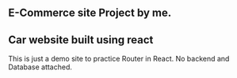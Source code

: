 ## E-Commerce site Project by me.

## Car website built using react

This is just a demo site to practice Router in React.
No backend and Database attached.